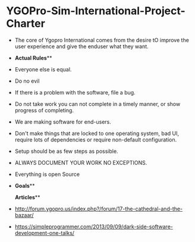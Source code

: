 # YGOPro-Sim-International-Project-Charter
+ The core of Ygopro International comes from the desire tO improve the user experience and give the enduser what they want.

+ **Actual Rules****

+ Everyone else is equal.

+ Do no evil

+ If there is a problem with the software, file a bug.

+ Do not take work you can not complete in a timely manner, or show progress of completing.

+ We are making software for end-users.

+ Don't make things that are locked to one operating system, bad UI, require lots of dependencies or require non-default configuration.

+ Setup should be as few steps as possible.

+ ALWAYS DOCUMENT YOUR WORK NO EXCEPTIONS.

+ Everything is open Source

+ **Goals****


  **Articles****

+ http://forum.ygopro.us/index.php?/forum/17-the-cathedral-and-the-bazaar/

+ https://simpleprogrammer.com/2013/09/09/dark-side-software-development-one-talks/
